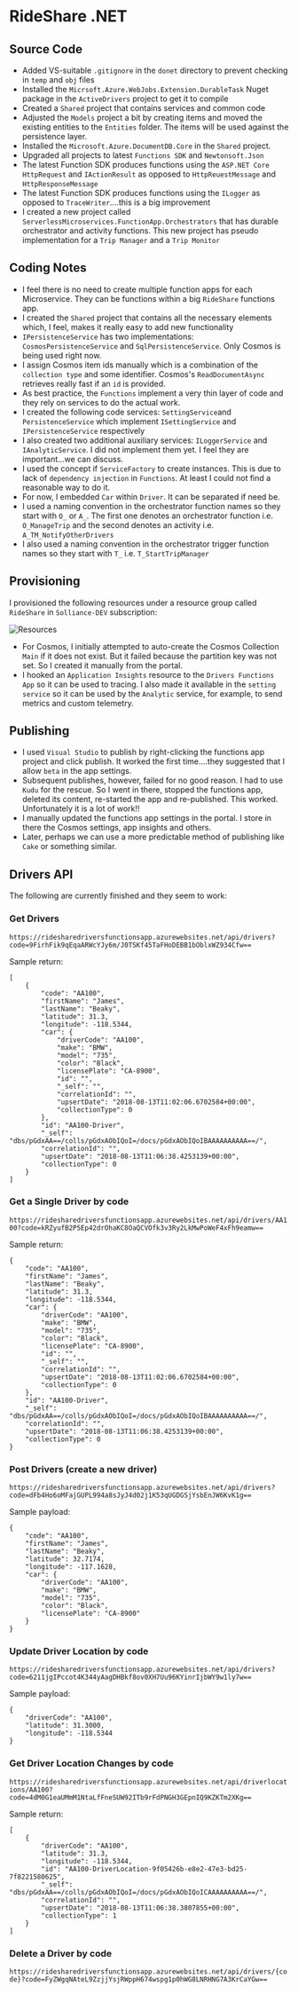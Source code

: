 # RideShare .NET 

## Source Code

- Added VS-suitable `.gitignore` in the `donet` directory to prevent checking in `temp` and `obj` files
- Installed the `Micrsoft.Azure.WebJobs.Extension.DurableTask` Nuget package in the `ActiveDrivers` project to get it to compile
- Created a `Shared` project that contains services and common code
- Adjusted the `Models` project a bit by creating items and moved the existing entities to the `Entities` folder. The items will be used against the persistence layer. 
- Installed the `Microsoft.Azure.DocumentDB.Core` in the `Shared` project. 
- Upgraded all projects to latest `Functions SDK` and `Newtonsoft.Json`
- The latest Function SDK produces functions using the `ASP.NET Core` `HttpRequest` and `IActionResult` as opposed to `HttpReuestMessage` and `HttpResponseMessage`
- The latest Function SDK produces functions using the `ILogger` as opposed to `TraceWriter`....this is a big improvement
- I created a new project called `ServerlessMicroservices.FunctionApp.Orchestrators` that has durable orchestrator and activity functions. This new project has pseudo implementation for a `Trip Manager` and a `Trip Monitor` 

## Coding Notes

- I feel there is no need to create multiple function apps for each Microservice. They can be functions within a big `RideShare` functions app.
- I created the `Shared` project that contains all the necessary elements which, I feel, makes it really easy to add new functionality 
- `IPersistenceService` has two implementations: `CosmosPersistenceService` and `SqlPersistenceService`. Only Cosmos is being used right now. 
- I assign Cosmos item ids manually which is a combination of the `collection type` and some identifier. Cosmos's `ReadDocumentAsync` retrieves really fast if an `id` is provided. 
- As best practice, the `Functions` implement a very thin layer of code and they rely on services to do the actual work.
- I created the following code services: `SettingService`and `PersistenceService` which implement `ISettingService` and `IPersistenceService` respectively
- I also created two additional auxiliary services: `ILoggerService` and `IAnalyticService`. I did not implement them yet. I feel they are important...we can discuss. 
- I used the concept if `ServiceFactory` to create instances. This is due to lack of `dependency injection` in `Functions`. At least I could not find a reasonable way to do it.
- For now, I embedded `Car` within `Driver`. It can be separated if need be.
- I used a naming convention in the orchestrator function names so they start with `O_` or `A_`. The first one denotes an orchestrator function i.e. `O_ManageTrip` and the second denotes an activity i.e. `A_TM_NotifyOtherDrivers`
- I also used a naming convention in the orchestrator trigger function names so they start with `T_` i.e. `T_StartTripManager` 

## Provisioning

I provisioned the following resources under a resource group called `RideShare` in `Solliance-DEV` subscription:

![Resources](images/rg_resources.png)

- For Cosmos, I initially attempted to auto-create the Cosmos Collection `Main` if it does not exist. But it failed because the partition key was not set. So I created it manually from the portal. 
- I hooked an `Application Insights` resource to the `Drivers Functions App` so it can be used to tracing. I also made it available in the `setting service` so it can be used by the `Analytic` service, for example, to send metrics and custom telemetry.

## Publishing

- I used `Visual Studio` to publish by right-clicking the functions app project and click publish. It worked the first time....they suggested that I allow `beta` in the app settings. 
- Subsequent publishes, however, failed for no good reason. I had to use `Kudu` for the rescue. So I went in there, stopped the functions app, deleted its content, re-started the app and re-published. This worked. Unfortunately it is a lot of work!!
- I manually updated the functions app settings in the portal. I store in there the Cosmos settings, app insights and others.
- Later, perhaps we can use a more predictable method of publishing like `Cake` or something similar. 

## Drivers API

The following are currently finished and they seem to work:

### Get Drivers

`https://ridesharedriversfunctionsapp.azurewebsites.net/api/drivers?code=9FirhFik9qEqaARWcYJy6m/J0TSKf45TaFHoDEBB1bOblxWZ934Cfw==`

Sample return:

```
[
    {
        "code": "AA100",
        "firstName": "James",
        "lastName": "Beaky",
        "latitude": 31.3,
        "longitude": -118.5344,
        "car": {
            "driverCode": "AA100",
            "make": "BMW",
            "model": "735",
            "color": "Black",
            "licensePlate": "CA-8900",
            "id": "",
            "_self": "",
            "correlationId": "",
            "upsertDate": "2018-08-13T11:02:06.6702584+00:00",
            "collectionType": 0
        },
        "id": "AA100-Driver",
        "_self": "dbs/pGdxAA==/colls/pGdxAObIQoI=/docs/pGdxAObIQoIBAAAAAAAAAA==/",
        "correlationId": "",
        "upsertDate": "2018-08-13T11:06:38.4253139+00:00",
        "collectionType": 0
    }
]
```

### Get a Single Driver by code

`https://ridesharedriversfunctionsapp.azurewebsites.net/api/drivers/AA100?code=kRZyufB2P5Ep42drOhaKC8OaQCVOfk3v3Ry2LkMwPoWeF4xFh9eamw==`

Sample return:

```
{
    "code": "AA100",
    "firstName": "James",
    "lastName": "Beaky",
    "latitude": 31.3,
    "longitude": -118.5344,
    "car": {
        "driverCode": "AA100",
        "make": "BMW",
        "model": "735",
        "color": "Black",
        "licensePlate": "CA-8900",
        "id": "",
        "_self": "",
        "correlationId": "",
        "upsertDate": "2018-08-13T11:02:06.6702584+00:00",
        "collectionType": 0
    },
    "id": "AA100-Driver",
    "_self": "dbs/pGdxAA==/colls/pGdxAObIQoI=/docs/pGdxAObIQoIBAAAAAAAAAA==/",
    "correlationId": "",
    "upsertDate": "2018-08-13T11:06:38.4253139+00:00",
    "collectionType": 0
}
```

### Post Drivers (create a new driver)

`https://ridesharedriversfunctionsapp.azurewebsites.net/api/drivers?code=dFb4Ho6oMFajGUPL994a8sJyJ4d02j1K53qUGDGSjYsbEnJW6KvK1g==`

Sample payload:

```
{
	"code": "AA100",
	"firstName": "James",
	"lastName": "Beaky",
	"latitude": 32.7174,
	"longitude": -117.1628,
	"car": {
		"driverCode": "AA100",
		"make": "BMW",
		"model": "735",
		"color": "Black",
		"licensePlate": "CA-8900"
	}
}
```

### Update Driver Location by code

`https://ridesharedriversfunctionsapp.azurewebsites.net/api/drivers?code=6211jgIPccot4K344yAagDHBkf8ov0XH7Uu96KYinrIjbWY9w1ly7w==`

Sample payload:

```
{
	"driverCode": "AA100",
	"latitude": 31.3000,
	"longitude": -118.5344
}
```

### Get Driver Location Changes by code

`https://ridesharedriversfunctionsapp.azurewebsites.net/api/driverlocations/AA100?code=4dM0G1eaUMmM1NtaLfFneSUW92ITb9rFdPNGH3GEpnIQ9KZKTm2XKg==`

Sample return:

```
[
    {
        "driverCode": "AA100",
        "latitude": 31.3,
        "longitude": -118.5344,
        "id": "AA100-DriverLocation-9f05426b-e8e2-47e3-bd25-7f8221580625",
        "_self": "dbs/pGdxAA==/colls/pGdxAObIQoI=/docs/pGdxAObIQoICAAAAAAAAAA==/",
        "correlationId": "",
        "upsertDate": "2018-08-13T11:06:38.3807855+00:00",
        "collectionType": 1
    }
]
```

### Delete a Driver by code

`https://ridesharedriversfunctionsapp.azurewebsites.net/api/drivers/{code}?code=FyZWgqNAteL9ZzjjYsjRWppH674wspg1p0hWG8LNRHNG7A3KrCaYGw==`



